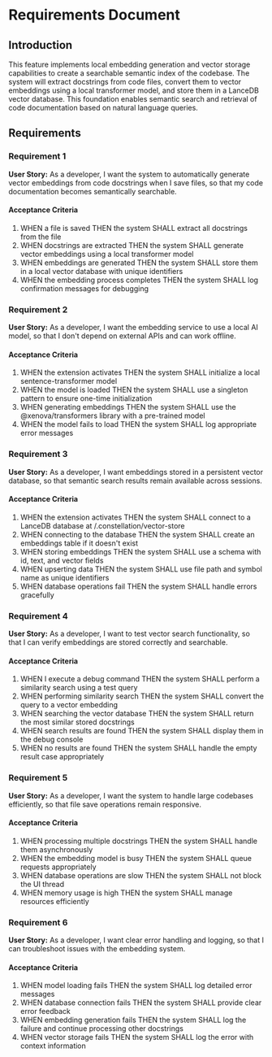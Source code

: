 # Requirements Document

## Introduction

This feature implements local embedding generation and vector storage capabilities to create a searchable semantic index of the codebase. The system will extract docstrings from code files, convert them to vector embeddings using a local transformer model, and store them in a LanceDB vector database. This foundation enables semantic search and retrieval of code documentation based on natural language queries.

## Requirements

### Requirement 1

**User Story:** As a developer, I want the system to automatically generate vector embeddings from code docstrings when I save files, so that my code documentation becomes semantically searchable.

#### Acceptance Criteria

1. WHEN a file is saved THEN the system SHALL extract all docstrings from the file
2. WHEN docstrings are extracted THEN the system SHALL generate vector embeddings using a local transformer model
3. WHEN embeddings are generated THEN the system SHALL store them in a local vector database with unique identifiers
4. WHEN the embedding process completes THEN the system SHALL log confirmation messages for debugging

### Requirement 2

**User Story:** As a developer, I want the embedding service to use a local AI model, so that I don't depend on external APIs and can work offline.

#### Acceptance Criteria

1. WHEN the extension activates THEN the system SHALL initialize a local sentence-transformer model
2. WHEN the model is loaded THEN the system SHALL use a singleton pattern to ensure one-time initialization
3. WHEN generating embeddings THEN the system SHALL use the @xenova/transformers library with a pre-trained model
4. WHEN the model fails to load THEN the system SHALL log appropriate error messages

### Requirement 3

**User Story:** As a developer, I want embeddings stored in a persistent vector database, so that semantic search results remain available across sessions.

#### Acceptance Criteria

1. WHEN the extension activates THEN the system SHALL connect to a LanceDB database at /.constellation/vector-store
2. WHEN connecting to the database THEN the system SHALL create an embeddings table if it doesn't exist
3. WHEN storing embeddings THEN the system SHALL use a schema with id, text, and vector fields
4. WHEN upserting data THEN the system SHALL use file path and symbol name as unique identifiers
5. WHEN database operations fail THEN the system SHALL handle errors gracefully

### Requirement 4

**User Story:** As a developer, I want to test vector search functionality, so that I can verify embeddings are stored correctly and searchable.

#### Acceptance Criteria

1. WHEN I execute a debug command THEN the system SHALL perform a similarity search using a test query
2. WHEN performing similarity search THEN the system SHALL convert the query to a vector embedding
3. WHEN searching the vector database THEN the system SHALL return the most similar stored docstrings
4. WHEN search results are found THEN the system SHALL display them in the debug console
5. WHEN no results are found THEN the system SHALL handle the empty result case appropriately

### Requirement 5

**User Story:** As a developer, I want the system to handle large codebases efficiently, so that file save operations remain responsive.

#### Acceptance Criteria

1. WHEN processing multiple docstrings THEN the system SHALL handle them asynchronously
2. WHEN the embedding model is busy THEN the system SHALL queue requests appropriately
3. WHEN database operations are slow THEN the system SHALL not block the UI thread
4. WHEN memory usage is high THEN the system SHALL manage resources efficiently

### Requirement 6

**User Story:** As a developer, I want clear error handling and logging, so that I can troubleshoot issues with the embedding system.

#### Acceptance Criteria

1. WHEN model loading fails THEN the system SHALL log detailed error messages
2. WHEN database connection fails THEN the system SHALL provide clear error feedback
3. WHEN embedding generation fails THEN the system SHALL log the failure and continue processing other docstrings
4. WHEN vector storage fails THEN the system SHALL log the error with context information